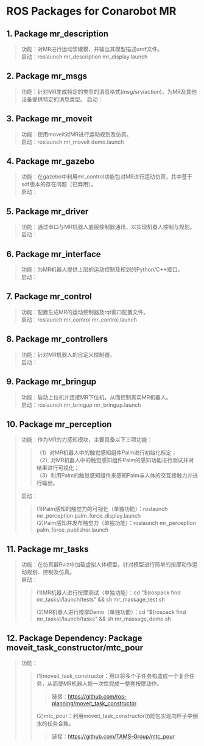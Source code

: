 # ROS Packages for Conarobot MR

## 1. Package mr_description

> 功能：对MR进行运动学建模，并输出其模型描述urdf文件。<br>
> 启动：roslaunch mr_description mr_display.launch

## 2. Package mr_msgs

> 功能：针对MR生成特定的类型的消息格式(msg/srv/action)，为MR及其他设备提供特定的消息类型。
> 启动：

## 3. Package mr_moveit

> 功能：使用moveit对MR进行运动规划及仿真。<br>
> 启动：roslaunch mr_moveit demo.launch

## 4. Package mr_gazebo

> 功能：在gazebo中利用mr_control功能包对MR进行运动仿真，其中基于sdf版本的存在问题（已弃用）。<br>
> 启动：

## 5. Package mr_driver

> 功能：通过串口与MR机器人底层控制器通讯，以实现机器人控制与规划。<br>
> 启动：

## 6. Package mr_interface

> 功能：为MR机器人提供上层的运动控制及规划的Python/C++接口。<br>
> 启动：

## 7. Package mr_control

> 功能：配置生成MR的运动控制器及rqt窗口配置文件。<br>
> 启动：roslaunch mr_control mr_control.launch

## 8. Package mr_controllers

> 功能：针对MR机器人的自定义控制器。<br>
> 启动：

## 9. Package mr_bringup

> 功能：启动上位机并连接MR下位机，从而控制真实MR机器人。<br>
> 启动：roslaunch mr_bringup mr_bringup.launch

## 10. Package mr_perception

> 功能：作为MR的力感知模块，主要具备以下三项功能：
>>（1）对MR机器人中的触觉感知组件Palm进行初始化标定；<br>
>>（2）对MR机器人中的触觉感知组件Palm的感知功能进行测试并对结果进行可视化；<br>
>>（3）利用Palm的触觉感知组件来感知Palm与人体的交互接触力并进行输出。
>
> 启动：
>> (1)Palm感知的触觉力的可视化（单独功能）：roslaunch mr_perception palm_force_display.launch <br>
>> (2)Palm感知并发布触觉力（单独功能）：roslaunch mr_perception palm_force_publisher.launch

## 11. Package mr_tasks

> 功能：在仿真器Rviz中加载虚拟人体模型，针对模型进行简单的按摩动作运动规划、控制及仿真。<br>
> 启动：
>> (1)MR机器人进行按摩测试（单独功能）：cd "$(rospack find mr_tasks)/launch/tests" && sh mr_massage_test.sh
>>
>> (2)MR机器人进行按摩Demo（单独功能）：cd "$(rospack find mr_tasks)/launch/tasks" && sh mr_massage_demo.sh

## 12. Package Dependency: Package moveit_task_constructor/mtc_pour

> 功能：
>> (1)moveit_task_constructor：用以将多个子任务构造成一个复合任务，从而使MR机器人能一次性完成一整套按摩动作。<br>
>>> 链接：https://github.com/ros-planning/moveit_task_constructor
>>
>> (2)mtc_pour：利用moveit_task_constructor功能包实现向杯子中倒水的任务合集。<br>
>>> 链接：https://github.com/TAMS-Group/mtc_pour
